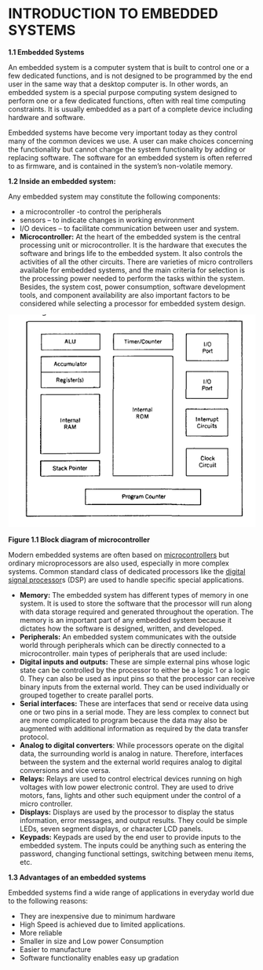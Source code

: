# INTRODUCTION TO EMBEDDED SYSTEMS

**1.1 Embedded Systems**

&#x20;An embedded system is a computer system that is built to control one or a few dedicated functions, and is not designed to be programmed by the end user in the same way that a desktop computer is. In other words, an embedded system is a special purpose computing system designed to perform one or a few dedicated functions, often with real time computing constraints. It is usually embedded as a part of a complete device including hardware and software.

&#x20;Embedded systems have become very important today as they control many of the common devices we use. A user can make choices concerning the functionality but cannot change the system functionality by adding or replacing software. The software for an embedded system is often referred to as firmware, and is contained in the system’s non-volatile memory.

**1.2 Inside an embedded system:**

Any embedded system may constitute the following components:

* a microcontroller -to control the peripherals
* sensors – to indicate changes in working environment
* I/O devices – to facilitate communication between user and system.
* **Microcontroller:** At the heart of the embedded system is the central processing unit or microcontroller. It is the hardware that executes the software and brings life to the embedded system. It also controls the activities of all the other circuits. There are varieties of micro controllers available for embedded systems, and the main criteria for selection is the processing power needed to perform the tasks within the system. Besides, the system cost, power consumption, software development tools, and component availability are also important factors to be considered while selecting a processor for embedded system design.

![](<../.gitbook/assets/0 (3).png>)

**Figure 1.1 Block diagram of microcontroller**

Modern embedded systems are often based on [microcontrollers](http://en.wikipedia.org/wiki/Microcontroller) but ordinary microprocessors are also used, especially in more complex systems. Common standard class of dedicated processors like the [digital signal processor](http://en.wikipedia.org/wiki/Digital\_signal\_processor)s (DSP) are used to handle specific special applications.

* **Memory:** The embedded system has different types of memory in one system. It is used to store the software that the processor will run along with data storage required and generated throughout the operation. The memory is an important part of any embedded system because it dictates how the software is designed, written, and developed.
* **Peripherals:** An embedded system communicates with the outside world through peripherals which can be directly connected to a microcontroller. main types of peripherals that are used include:
* **Digital inputs and outputs:** These are simple external pins whose logic state can be controlled by the processor to either be a logic 1 or a logic 0. They can also be used as input pins so that the processor can receive binary inputs from the external world. They can be used individually or grouped together to create parallel ports.
* **Serial interfaces:** These are interfaces that send or receive data using one or two pins in a serial mode. They are less complex to connect but are more complicated to program because the data may also be augmented with additional information as required by the data transfer protocol.
* **Analog to digital converters**: While processors operate on the digital data, the surrounding world is analog in nature. Therefore, interfaces between the system and the external world requires analog to digital conversions and vice versa.
* **Relays:** Relays are used to control electrical devices running on high voltages with low power electronic control. They are used to drive motors, fans, lights and other such equipment under the control of a micro controller.
* **Displays:** Displays are used by the processor to display the status information, error messages, and output results. They could be simple LEDs, seven segment displays, or character LCD panels.
* **Keypads:** Keypads are used by the end user to provide inputs to the embedded system. The inputs could be anything such as entering the password, changing functional settings, switching between menu items, etc.

**1.3 Advantages of an embedded systems**

Embedded systems find a wide range of applications in everyday world due to the following reasons:

* They are inexpensive due to minimum hardware
* High Speed is achieved due to limited applications.
* More reliable
* Smaller in size and Low power Consumption
* Easier to manufacture
* Software functionality enables easy up gradation
